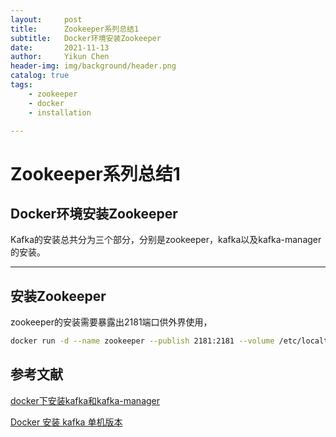 ```yaml
---
layout:     post
title:      Zookeeper系列总结1
subtitle:   Docker环境安装Zookeeper
date:       2021-11-13
author:     Yikun Chen
header-img: img/background/header.png
catalog: true
tags:
    - zookeeper
    - docker
    - installation

---
```



# Zookeeper系列总结1

Docker环境安装Zookeeper
--

Kafka的安装总共分为三个部分，分别是zookeeper，kafka以及kafka-manager的安装。

---

## 安装Zookeeper

zookeeper的安装需要暴露出2181端口供外界使用，

```bash
docker run -d --name zookeeper --publish 2181:2181 --volume /etc/localtime:/etc/localtime --restart=always wurstmeister/zookeeper
```

参考文献
--

[docker下安装kafka和kafka-manager](https://www.cnblogs.com/brady-wang/p/13757713.html)

[Docker 安装 kafka 单机版本](https://www.icode9.com/content-4-1040800.html)